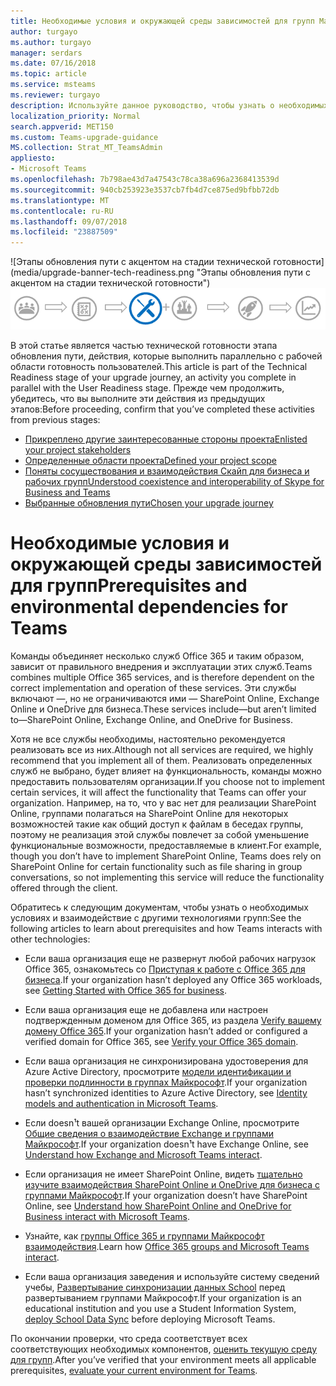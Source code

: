 ```yaml
---
title: Необходимые условия и окружающей среды зависимостей для групп Майкрософт - группами Майкрософт
author: turgayo
ms.author: turgayo
manager: serdars
ms.date: 07/16/2018
ms.topic: article
ms.service: msteams
ms.reviewer: turgayo
description: Используйте данное руководство, чтобы узнать о необходимых компонентов и окружающей среды зависимости, чтобы развернуть группами в организации
localization_priority: Normal
search.appverid: MET150
ms.custom: Teams-upgrade-guidance
MS.collection: Strat_MT_TeamsAdmin
appliesto:
- Microsoft Teams
ms.openlocfilehash: 7b798ae43d7a47543c78ca38a696a2368413539d
ms.sourcegitcommit: 940cb253923e3537cb7fb4d7ce875ed9bfbb72db
ms.translationtype: MT
ms.contentlocale: ru-RU
ms.lasthandoff: 09/07/2018
ms.locfileid: "23887509"
---
```

<span data-ttu-id="26a03-103">![Этапы обновления пути с акцентом на стадии технической готовности] (media/upgrade-banner-tech-readiness.png "Этапы обновления пути с акцентом на стадии технической готовности")</span><span class="sxs-lookup"><span data-stu-id="26a03-103">![Stages of the upgrade journey, with emphasis on the Technical Readiness stage](media/upgrade-banner-tech-readiness.png "Stages of the upgrade journey, with emphasis on the Technical Readiness stage")</span></span>

<span data-ttu-id="26a03-104">В этой статье является частью технической готовности этапа обновления пути, действия, которые выполнить параллельно с рабочей области готовность пользователей.</span><span class="sxs-lookup"><span data-stu-id="26a03-104">This article is part of the Technical Readiness stage of your upgrade journey, an activity you complete in parallel with the User Readiness stage.</span></span> <span data-ttu-id="26a03-105">Прежде чем продолжить, убедитесь, что вы выполните эти действия из предыдущих этапов:</span><span class="sxs-lookup"><span data-stu-id="26a03-105">Before proceeding, confirm that you’ve completed these activities from previous stages:</span></span>

-   [<span data-ttu-id="26a03-106">Прикреплено другие заинтересованные стороны проекта</span><span class="sxs-lookup"><span data-stu-id="26a03-106">Enlisted your project stakeholders</span></span>](upgrade-enlist-stakeholders.md)
-   [<span data-ttu-id="26a03-107">Определенные области проекта</span><span class="sxs-lookup"><span data-stu-id="26a03-107">Defined your project scope</span></span>](https://aka.ms/SkypetoTeams-Scope)
-   [<span data-ttu-id="26a03-108">Поняты сосуществования и взаимодействия Скайп для бизнеса и рабочих групп</span><span class="sxs-lookup"><span data-stu-id="26a03-108">Understood coexistence and interoperability of Skype for Business and Teams</span></span>](https://aka.ms/SkypeToTeams-Coexist)
-   [<span data-ttu-id="26a03-109">Выбранные обновления пути</span><span class="sxs-lookup"><span data-stu-id="26a03-109">Chosen your upgrade journey</span></span>](upgrade-and-coexistence-of-skypeforbusiness-and-teams.md)

# <a name="prerequisites-and-environmental-dependencies-for-teams"></a><span data-ttu-id="26a03-110">Необходимые условия и окружающей среды зависимостей для групп</span><span class="sxs-lookup"><span data-stu-id="26a03-110">Prerequisites and environmental dependencies for Teams</span></span>

<span data-ttu-id="26a03-111">Команды объединяет несколько служб Office 365 и таким образом, зависит от правильного внедрения и эксплуатации этих служб.</span><span class="sxs-lookup"><span data-stu-id="26a03-111">Teams combines multiple Office 365 services, and is therefore dependent on the correct implementation and operation of these services.</span></span> <span data-ttu-id="26a03-112">Эти службы включают —, но не ограничиваются ими — SharePoint Online, Exchange Online и OneDrive для бизнеса.</span><span class="sxs-lookup"><span data-stu-id="26a03-112">These services include—but aren’t limited to—SharePoint Online, Exchange Online, and OneDrive for Business.</span></span>

<span data-ttu-id="26a03-113">Хотя не все службы необходимы, настоятельно рекомендуется реализовать все из них.</span><span class="sxs-lookup"><span data-stu-id="26a03-113">Although not all services are required, we highly recommend that you implement all of them.</span></span> <span data-ttu-id="26a03-114">Реализовать определенных служб не выбрано, будет влияет на функциональность, команды можно предоставить пользователям организации.</span><span class="sxs-lookup"><span data-stu-id="26a03-114">If you choose not to implement certain services, it will affect the functionality that Teams can offer your organization.</span></span> <span data-ttu-id="26a03-115">Например, на то, что у вас нет для реализации SharePoint Online, группами полагаться на SharePoint Online для некоторых возможностей такие как общий доступ к файлам в беседах группы, поэтому не реализация этой службы повлечет за собой уменьшение функциональные возможности, предоставляемые в клиент.</span><span class="sxs-lookup"><span data-stu-id="26a03-115">For example, though you don’t have to implement SharePoint Online, Teams does rely on SharePoint Online for certain functionality such as file sharing in group conversations, so not implementing this service will reduce the functionality offered through the client.</span></span>

<span data-ttu-id="26a03-116">Обратитесь к следующим документам, чтобы узнать о необходимых условиях и взаимодействие с другими технологиями групп:</span><span class="sxs-lookup"><span data-stu-id="26a03-116">See the following articles to learn about prerequisites and how Teams interacts with other technologies:</span></span>

-   <span data-ttu-id="26a03-117">Если ваша организация еще не развернут любой рабочих нагрузок Office 365, ознакомьтесь со [Приступая к работе с Office 365 для бизнеса](https://support.office.com/article/Get-started-with-Office-365-for-Business-d6466f0d-5d13-464a-adcb-00906ae87029).</span><span class="sxs-lookup"><span data-stu-id="26a03-117">If your organization hasn’t deployed any Office 365 workloads, see [Getting Started with Office 365 for business](https://support.office.com/article/Get-started-with-Office-365-for-Business-d6466f0d-5d13-464a-adcb-00906ae87029).</span></span>

-   <span data-ttu-id="26a03-118">Если ваша организация еще не добавлена или настроен подтвержденным доменом для Office 365, из раздела [Verify вашему домену Office 365](https://support.office.com/article/Verify-your-Office-365-domain-to-prove-ownership-nonprofit-or-education-status-or-to-activate-Yammer-87d1844e-aa47-4dc0-a61b-1b773fd4e590).</span><span class="sxs-lookup"><span data-stu-id="26a03-118">If your organization hasn’t added or configured a verified domain for Office 365, see [Verify your Office 365 domain](https://support.office.com/article/Verify-your-Office-365-domain-to-prove-ownership-nonprofit-or-education-status-or-to-activate-Yammer-87d1844e-aa47-4dc0-a61b-1b773fd4e590).</span></span>

-   <span data-ttu-id="26a03-119">Если ваша организация не синхронизирована удостоверения для Azure Active Directory, просмотрите [модели идентификации и проверки подлинности в группах Майкрософт](identify-models-authentication.md).</span><span class="sxs-lookup"><span data-stu-id="26a03-119">If your organization hasn’t synchronized identities to Azure Active Directory, see [Identity models and authentication in Microsoft Teams](identify-models-authentication.md).</span></span>

-   <span data-ttu-id="26a03-120">Если doesn¹t вашей организации Exchange Online, просмотрите [Общие сведения о взаимодействие Exchange и группами Майкрософт](Exchange-Teams-interact.md).</span><span class="sxs-lookup"><span data-stu-id="26a03-120">If your organization doesn¹t have Exchange Online, see [Understand how Exchange and Microsoft Teams interact](Exchange-Teams-interact.md).</span></span>

-   <span data-ttu-id="26a03-121">Если организация не имеет SharePoint Online, видеть [тщательно изучите взаимодействия SharePoint Online и OneDrive для бизнеса с группами Майкрософт](SharePoint-OneDrive-interact.md).</span><span class="sxs-lookup"><span data-stu-id="26a03-121">If your organization doesn’t have SharePoint Online, see [Understand how SharePoint Online and OneDrive for Business interact with Microsoft Teams](SharePoint-OneDrive-interact.md).</span></span>

-   <span data-ttu-id="26a03-122">Узнайте, как [группы Office 365 и группами Майкрософт взаимодействия](Office-365-groups.md).</span><span class="sxs-lookup"><span data-stu-id="26a03-122">Learn how [Office 365 groups and Microsoft Teams interact](Office-365-groups.md).</span></span>

-   <span data-ttu-id="26a03-123">Если ваша организация заведения и используйте систему сведений учебы, [Развертывание синхронизации данных School](https://docs.microsoft.com/schooldatasync) перед развертыванием группами Майкрософт.</span><span class="sxs-lookup"><span data-stu-id="26a03-123">If your organization is an educational institution and you use a Student Information System, [deploy School Data Sync](https://docs.microsoft.com/schooldatasync) before deploying Microsoft Teams.</span></span>
                                                                           

<span data-ttu-id="26a03-124">По окончании проверки, что среда соответствует всех соответствующих необходимых компонентов, [оценить текущую среду для групп](upgrade-plan-journey-evaluate-environment.md).</span><span class="sxs-lookup"><span data-stu-id="26a03-124">After you’ve verified that your environment meets all applicable prerequisites, [evaluate your current environment for Teams](upgrade-plan-journey-evaluate-environment.md).</span></span>
